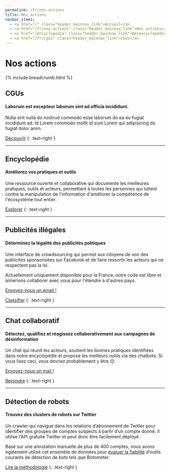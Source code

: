 ```yaml
---
permalink: /fr/nos-actions
title: Nos actions
navbar_items:
  - <a href="/" class="header_mainnav_link">Accueil</a>
  - <a href="/fr/nos-actions" class="header_mainnav_link">Nos actions</a>
  - <a href="/encyclopedia" class="header_mainnav_link">Désencyclopédie</a>
  - <a href="/fr/cgus" class="header_mainnav_link">CGUs</a>
---
```


# Nos actions

{% include breadcrumb.html %}

## CGUs

#### Laborum est excepteur laborum sint ad officia incididunt.

Nulla sint nulla do nostrud commodo esse laborum do ea eu fugiat incididunt ad. Id Lorem commodo mollit id sunt Lorem qui adipisicing do fugiat dolor anim.

<a href="/fr/cgus" class="button button-secondary">Découvrir</a>
{: .text-right }

- - -

## Encyclopédie

#### Améliorez vos pratiques et outils

Une ressource ouverte et collaborative qui documente les meilleures pratiques, outils et acteurs, permettant à toutes les personnes qui luttent contre la manipulation de l'information d'améliorer la compétence de l'écosystème tout entier.

<a href="/encyclopedia" class="button button-secondary">Explorer</a>
{: .text-right }

- - -

## Publicités illégales

#### Déterminez la légalité des publicités politiques

Une interface de crowdsourcing qui permet aux citoyens de voir des publicités sponsorisées sur Facebook et de faire ressortir les acteurs qui ne respectent pas la loi.

Actuellement uniquement disponible pour la France, notre code est libre et aimerions collaborer avec vous pour l'étendre à d'autres pays.

<a href="mailto:matti.schneider@diplomatie.gouv.fr?subject=AdsLegality">Envoyez-nous un email !</a>

<a href="/political-ads" class="button button-secondary">Classifier</a>
{: .text-right }

- - -

## Chat collaboratif

#### Détectez, qualifiez et réagissez collaborativement aux campagnes de désinformation

Un chat qui réunit les acteurs, soutient les bonnes pratiques identifiées dans notre encyclopédie et propose les meilleurs outils via des chatbots. Si vous lisez ceci, vous devriez probablement y être 😉 

<a href="mailto:matti.schneider@diplomatie.gouv.fr?subject=CollaborationChat">Envoyez-nous un mail !</a>

<a href="/collaborate" class="button button-secondary">Rejoindre</a>
{: .text-right }

- - -

## Détection de robots

#### Trouvez des clusters de robots sur Twitter 

Un crawler qui navigue dans les relations d’abonnement de Twitter pour identifier des groupes de comptes suspects à partir d’un compte donné. Il utilise l'API gratuite Twitter et peut donc être facilement déployé. 

Basé sur une annotation manuelle de plus de 400&nbsp;comptes, nous avons également utilisé cet ensemble de données pour <a href="/encyclopedia/qualification/tools#reliability-assessment">évaluer la fiabilité</a> d’outils courants de détection de bots tels que Botometer.

<a href="/twitter-bot-clusters" class="button button-secondary">Lire la méthodologie</a>
{: .text-right }

